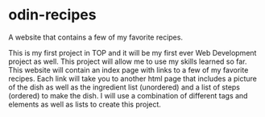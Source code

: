 # odin-recipes
A website that contains a few of my favorite recipes.

This is my first project in TOP and it will be my first ever Web Development project
as well. This project will allow me to use my skills learned so far. This website will contain an index page with links to a few of my favorite recipes. Each link will take you to another html page that includes a picture of the dish as well as the ingredient list (unordered) and a list of steps (ordered) to make the dish. I will use a combination of different tags and elements as well as lists to create this project. 